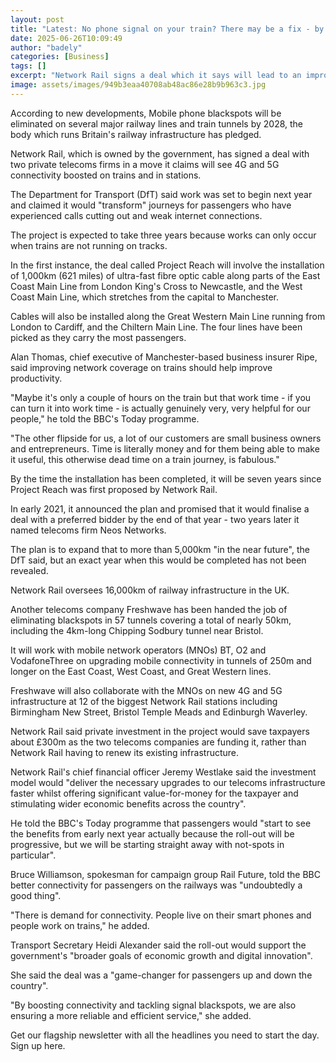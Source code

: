 ```yaml
---
layout: post
title: "Latest: No phone signal on your train? There may be a fix - by 2028"
date: 2025-06-26T10:09:49
author: "badely"
categories: [Business]
tags: []
excerpt: "Network Rail signs a deal which it says will lead to an improvement to phone connectivity on trains and stations."
image: assets/images/949b3eaa40708ab48ac86e28b9b963c3.jpg
---
```


According to new developments, Mobile phone blackspots will be eliminated on several major railway lines and train tunnels by 2028, the body which runs Britain's railway infrastructure has pledged.

Network Rail, which is owned by the government, has signed a deal with two private telecoms firms in a move it claims will see 4G and 5G connectivity boosted on trains and in stations. 

The Department for Transport (DfT) said work was set to begin next year and claimed it would "transform" journeys for passengers who have experienced calls cutting out and weak internet connections. 

The project is expected to take three years because works can only occur when trains are not running on tracks.

In the first instance, the deal called Project Reach will involve the installation of 1,000km (621 miles) of ultra-fast fibre optic cable along parts of the East Coast Main Line from London King's Cross to Newcastle, and the West Coast Main Line, which stretches from the capital to Manchester.

Cables will also be installed along the Great Western Main Line running from London to Cardiff, and the Chiltern Main Line. The four lines have been picked as they carry the most passengers.

Alan Thomas, chief executive of Manchester-based business insurer Ripe, said improving network coverage on trains should help improve productivity.

"Maybe it's only a couple of hours on the train but that work time - if you can turn it into work time - is actually genuinely very, very helpful for our people," he told the BBC's Today programme.

"The other flipside for us, a lot of our customers are small business owners and entrepreneurs. Time is literally money and for them being able to make it useful, this otherwise dead time on a train journey, is fabulous."

By the time the installation has been completed, it will be seven years since Project Reach was first proposed by Network Rail.

In early 2021, it announced the plan and promised that it would finalise a deal with a preferred bidder by the end of that year - two years later it named telecoms firm Neos Networks. 

The plan is to expand that to more than 5,000km "in the near future", the DfT said, but an exact year when this would be completed has not been revealed.

Network Rail oversees 16,000km of railway infrastructure in the UK.

Another telecoms company Freshwave has been handed the job of eliminating blackspots in 57 tunnels covering a total of nearly 50km, including the 4km-long Chipping Sodbury tunnel near Bristol.

It will work with mobile network operators (MNOs) BT, O2 and VodafoneThree on upgrading mobile connectivity in tunnels of 250m and longer on the East Coast, West Coast, and Great Western lines.

Freshwave will also collaborate with the MNOs on new 4G and 5G infrastructure at 12 of the biggest Network Rail stations including Birmingham New Street, Bristol Temple Meads and Edinburgh Waverley. 

Network Rail said private investment in the project would save taxpayers about £300m as the two telecoms companies are funding it, rather than Network Rail having to renew its existing infrastructure.

Network Rail's chief financial officer Jeremy Westlake said the investment model would "deliver the necessary upgrades to our telecoms infrastructure faster whilst offering significant value-for-money for the taxpayer and stimulating wider economic benefits across the country".

He told the BBC's Today programme that passengers would "start to see the benefits from early next year actually because the roll-out will be progressive, but we will be starting straight away with not-spots in particular".

Bruce Williamson, spokesman for campaign group Rail Future, told the BBC better connectivity for passengers on the railways was "undoubtedly a good thing".

"There is demand for connectivity. People live on their smart phones and people work on trains," he added.

Transport Secretary Heidi Alexander said the roll-out would support the government's "broader goals of economic growth and digital innovation".

She said the deal was a "game-changer for passengers up and down the country".

"By boosting connectivity and tackling signal blackspots, we are also ensuring a more reliable and efficient service," she added.

Get our flagship newsletter with all the headlines you need to start the day. Sign up here.

